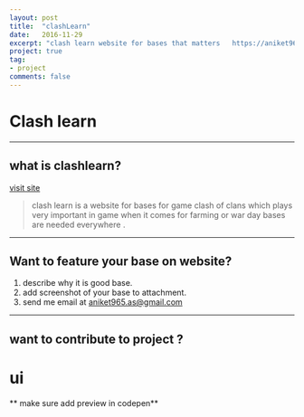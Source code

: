 ```yaml
---
layout: post
title:  "clashLearn"
date:   2016-11-29
excerpt: "clash learn website for bases that matters   https://aniket965.github.io/clashLearn/"
project: true
tag:
- project
comments: false
---
```

# Clash learn

----
## what is clashlearn?
 [visit site](https://aniket965.github.io/clashLearn/)

> clash learn is a website for bases for game clash of clans which plays very important in game when it comes for farming or war day bases are needed everywhere .

----
## Want to feature your base on website?
1. describe why it is good base.
2. add screenshot of your base to attachment.
3. send me email at aniket965.as@gmail.com

----
## want to contribute to project ?
# ui

** make sure add preview in codepen**


